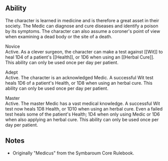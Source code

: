 ## Ability
The character is learned in medicine and is therefore a great asset in their society. The Medic can diagnose and cure diseases and identify a poison by its symptoms. The character can also assume a coroner's point of view when examining a dead body or the site of a death.

Novice<br>Active. As a clever surgeon, the character can make a test against [[Wit]] to heal 1D4 of a patient's [[Health]], or 1D6 when using an [[Herbal Cure]]. This ability can only be used once per day per patient.

Adept<br>Active. The character is an acknowledged Medic. A successful Wit test heals 1D6 of a patient's Health, or 1D8 when using an herbal cure. This ability can only be used once per day per patient.

Master<br>Active. The master Medic has a vast medical knowledge. A successful Wit test now heals 1D8 Health, or 1D10 when using an herbal cure. Even a failed test heals some of the patient's Health; 1D4 when only using Medic or 1D6 when also applying an herbal cure. This ability can only be used once per day per patient.
## Notes
* Originally "Medicus" from the Symbaroum Core Rulebook.
